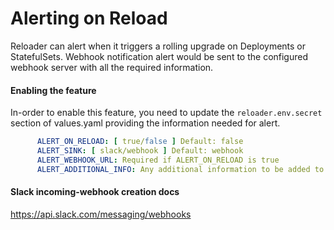 # Alerting on Reload

Reloader can alert when it triggers a rolling upgrade on Deployments or StatefulSets. Webhook notification alert would be sent to the configured webhook server with all the required information.

#### Enabling the feature

In-order to enable this feature, you need to update the `reloader.env.secret` section of values.yaml providing the information needed for alert.

```yaml
      ALERT_ON_RELOAD: [ true/false ] Default: false 
      ALERT_SINK: [ slack/webhook ] Default: webhook
      ALERT_WEBHOOK_URL: Required if ALERT_ON_RELOAD is true
      ALERT_ADDITIONAL_INFO: Any additional information to be added to alert
```

#### Slack incoming-webhook creation docs

https://api.slack.com/messaging/webhooks 
